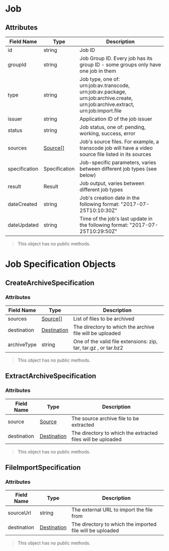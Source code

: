 # Job
## Attributes

| Field Name   | Type           | Description                     |
|---------------|----------------| --------------------------------|
| id            | string         | Job ID                          |
| groupId       | string         | Job Group ID. Every job has its group ID - some groups only have one job in them|
| type          | string         | Job type, one of: urn:job:av.transcode, urn:job:av.package, urn:job:archive.create, urn:job:archive.extract, urn:job:import.file |
| issuer        | string         | Application ID of the job issuer                             |
| status        | string         | Job status, one of: pending, working, success, error |
| sources       | [Source[]][source] | Job's source files. For example, a transcode job will have a video source file listed in its sources |
| specification | Specification  | Job-specific parameters, varies between different job types (see below)  |
| result        | Result         | Job output, varies between different job types |
| dateCreated   | string         | Job's creation date in the following format: "2017-07-25T10:10:30Z" |
| dateUpdated   | string         | Time of the job's last update in the following format: "2017-07-25T10:29:50Z"|

> This object has no public methods.


# Job Specification Objects


## CreateArchiveSpecification
### Attributes

| Field Name  | Type           | Description                     |
|-------------|----------------| --------------------------------|
| sources     | [Source[]][source] | List of files to be archived |
| destination | [Destination][destination]| The directory to which the archive file will be uploaded |
| archiveType | string         | One of the valid file extensions: zip, tar, tar.gz , or tar.bz2 |

> This object has no public methods.

## ExtractArchiveSpecification
### Attributes

| Field Name  | Type           | Description                     |
|-------------|----------------| --------------------------------|
| source     | [Source][source] | The source archive file to be extracted|
| destination | [Destination][destination]| The directory to which the extracted files will be uploaded |

> This object has no public methods.

## FileImportSpecification
### Attributes

| Field Name  | Type        | Description                     |
|-------------|-------------| --------------------------------|
| sourceUrl   | string      | The external URL to import the file from |
| destination | [Destination][destination] | The directory to which the imported file will be uploaded |

> This object has no public methods.

[source]: /api-reference#source
[destination]: /api-reference#destination
